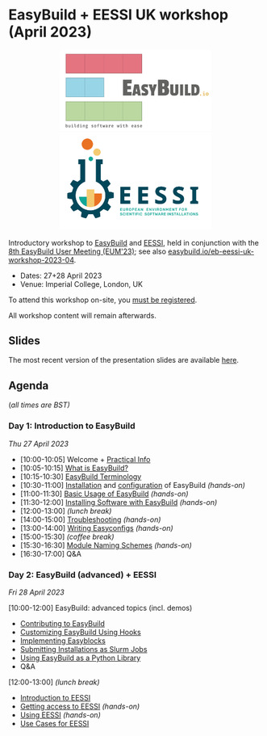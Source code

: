 # EasyBuild + EESSI UK workshop (April 2023)

<p align="center"><a href="https://easybuild.io"><img src="../img/easybuild_logo_alpha.png" alt="EasyBuild logo" width="300px"/></a>
<a href="https://eessi.github.io/docs"><img src="EESSI_logo_horizontal_transparant.png" alt="EESSI logo" width="300px"/></a></p>

Introductory workshop to [EasyBuild](https://easybuild.io) and [EESSI](https://eessi.github.io/docs),
held in conjunction with the [8th EasyBuild User Meeting (EUM'23)](https://easybuild.io/eum23);
see also [easybuild.io/eb-eessi-uk-workshop-2023-04](https://easybuild.io/eb-eessi-uk-workshop-2023-04).

- Dates: 27+28 April 2023
- Venue: Imperial College, London, UK

To attend this workshop on-site, you [must be registered](https://easybuild.io/eb-eessi-uk-workshop-2023-04/#registration).

All workshop content will remain afterwards.

## Slides

The most recent version of the presentation slides are available [here](../files/EasyBuild-EESSI-UK-workshop-202304.pdf).

## Agenda

(*all times are BST)*


### Day 1: Introduction to EasyBuild

*Thu 27 April 2023*

- [10:00-10:05] Welcome + [Practical Info](easybuild-practical-info.md)
- [10:05-10:15] [What is EasyBuild?](easybuild-introduction.md)
- [10:15-10:30] [EasyBuild Terminology](easybuild-terminology.md)
- [10:30-11:00] [Installation](easybuild-installation.md) and [configuration](easybuild-configuration.md) of EasyBuild *(hands-on)*
- [11:00-11:30] [Basic Usage of EasyBuild](easybuild-basic-usage.md) *(hands-on)*
- [11:30-12:00] [Installing Software with EasyBuild](easybuild-installing-software.md) *(hands-on)*
- [12:00-13:00] *(lunch break)*
- [14:00-15:00] [Troubleshooting](easybuild-troubleshooting.md) *(hands-on)*
- [13:00-14:00] [Writing Easyconfigs](easybuild-writing-easyconfigs.md) *(hands-on)*
- [15:00-15:30] *(coffee break)*
- [15:30-16:30] [Module Naming Schemes](easybuild-module-naming-schemes.md) *(hands-on)*
- [16:30-17:00] Q&A

### Day 2: EasyBuild (advanced) + EESSI

*Fri 28 April 2023*

[10:00-12:00] EasyBuild: advanced topics (incl. demos)

- [Contributing to EasyBuild](easybuild-contributing.md)
- [Customizing EasyBuild Using Hooks](easybuild-hooks.md)
- [Implementing Easyblocks](easybuild-implementing-easyblocks.md)
- [Submitting Installations as Slurm Jobs](easybuild-slurm-jobs.md)
- [Using EasyBuild as a Python Library](easybuild-python-library.md)
- Q&A

[12:00-13:00] *(lunch break)*

- [Introduction to EESSI](eessi-introduction.md)
- [Getting access to EESSI](eessi-getting-access.md) *(hands-on)*
- [Using EESSI](eessi-usage.md) *(hands-on)*
- [Use Cases for EESSI](eessi-use-cases.md)
